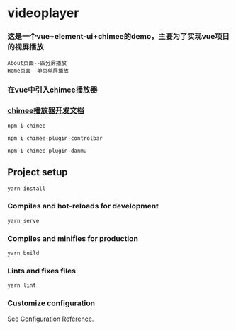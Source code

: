 # videoplayer
### 这是一个vue+element-ui+chimee的demo，主要为了实现vue项目的视屏播放
```
About页面--四分屏播放
Home页面--单页单屏播放
```

### 在vue中引入chimee播放器
### [chimee播放器开发文档](http://www.mianshigee.com/tutorial/chimee/6.md)
```
npm i chimee

npm i chimee-plugin-controlbar

npm i chimee-plugin-danmu
```

## Project setup
```
yarn install
```

### Compiles and hot-reloads for development
```
yarn serve
```

### Compiles and minifies for production
```
yarn build
```

### Lints and fixes files
```
yarn lint
```

### Customize configuration
See [Configuration Reference](https://cli.vuejs.org/config/).
